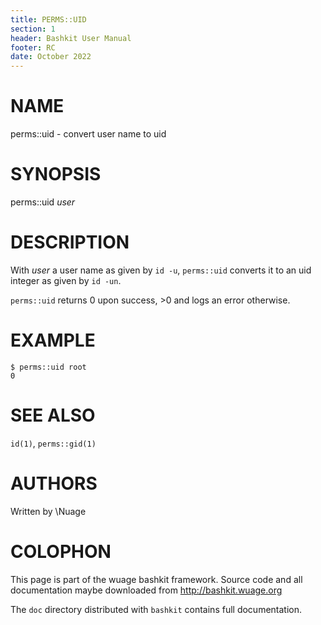 ```yaml
---
title: PERMS::UID
section: 1
header: Bashkit User Manual
footer: RC
date: October 2022
---
```


# NAME

perms::uid - convert user name to uid

# SYNOPSIS

perms::uid *user*

# DESCRIPTION

With *user* a user name as given by `id -u`, `perms::uid` converts
it to an uid integer as given by `id -un`.

`perms::uid` returns 0 upon success, >0 and logs an error otherwise.

# EXAMPLE

    $ perms::uid root
    0

# SEE ALSO

`id(1)`, `perms::gid(1)`

# AUTHORS
Written by \\Nuage

# COLOPHON
This page is part of the wuage bashkit framework. Source code and all
documentation maybe downloaded from <http://bashkit.wuage.org>

The `doc` directory distributed with `bashkit` contains full documentation.
